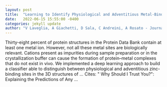 ```yaml
---
layout: post
title:  "Learning to Identify Physiological and Adventitious Metal-Binding Sites in the Three-Dimensional Structures of Proteins by Following the Hints of a Deep Neural …"
date:   2022-06-15 15:55:00 -0400
categories: jekyll update
author: "V Laveglia, A Giachetti, D Sala, C Andreini, A Rosato - Journal of Chemical …, 2022"
---
```

Thirty-eight percent of protein structures in the Protein Data Bank contain at least one metal ion. However, not all these metal sites are biologically relevant. Cations present as impurities during sample preparation or in the crystallization buffer can cause the formation of protein–metal complexes that do not exist in vivo. We implemented a deep learning approach to build a classifier able to distinguish between physiological and adventitious zinc-binding sites in the 3D structures of …
Cites: ‪" Why Should I Trust You?": Explaining the Predictions of Any …‬  